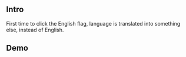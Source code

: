 ## Intro

First time to click the English flag, language is translated into something else, instead of English.

## Demo



